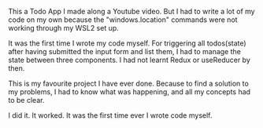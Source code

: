 This a Todo App I made along a Youtube video. 
But I had to write a lot of my code on my own because the "windows.location" commands were not working through my WSL2 set up.

It was the first time I wrote my code myself. 
For triggering all todos(state) after having submitted the input form and list them, I had to manage the state between three components.
I had not learnt Redux or useReducer by then. 

This is my favourite project I have ever done. Because to find a solution to my problems, I had to know what was happening, and all my concepts had to be clear.

I did it. It worked. It was the first time ever I wrote code myself.
